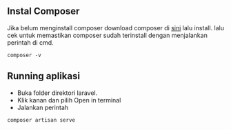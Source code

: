 ## Instal Composer

Jika belum menginstall composer download composer di [sini](https://getcomposer.org/Composer-Setup.exe) lalu install.
lalu cek untuk memastikan composer sudah terinstall dengan menjalankan perintah di cmd.

```
composer -v
```

## Running aplikasi

-   Buka folder direktori laravel.
-   Klik kanan dan pilih Open in terminal
-   Jalankan perintah

```
composer artisan serve
```
